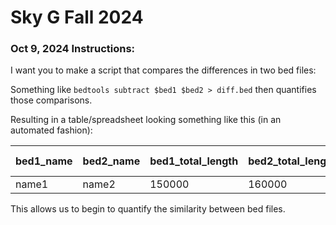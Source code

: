 # Sky G Fall 2024         

### Oct 9, 2024 Instructions:
I want you to make a script that compares the differences in two bed files:

Something like `bedtools subtract $bed1 $bed2 > diff.bed` then quantifies those comparisons.

Resulting in a table/spreadsheet looking something like this (in an automated fashion):

| bed1_name | bed2_name | bed1_total_length | bed2_total_length | bed1-bed2_length | bed2-bed1_length |
| --------- | --------- | ----------------- | ----------------- | ---------------- | ---------------- |
| name1     | name2     | 150000            | 160000            | 5000             | 25000            |

This allows us to begin to quantify the similarity between bed files.
